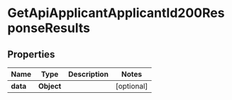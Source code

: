 

# GetApiApplicantApplicantId200ResponseResults


## Properties

| Name | Type | Description | Notes |
|------------ | ------------- | ------------- | -------------|
|**data** | **Object** |  |  [optional] |



